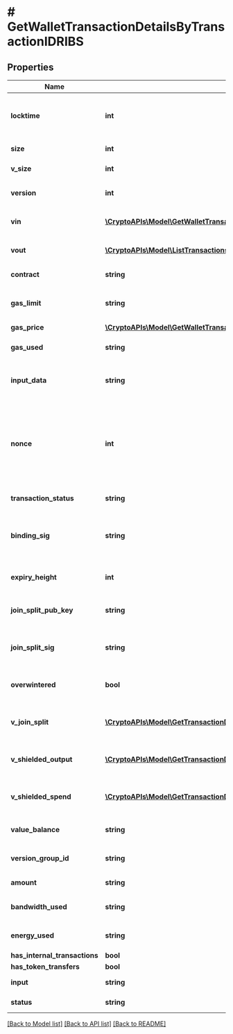 # # GetWalletTransactionDetailsByTransactionIDRIBS

## Properties

Name | Type | Description | Notes
------------ | ------------- | ------------- | -------------
**locktime** | **int** | Represents the time at which a particular transaction can be added to the blockchain. |
**size** | **int** | Represents the total size of this transaction. |
**v_size** | **int** | Represents the virtual size of this transaction. |
**version** | **int** | Represents the transaction version number. |
**vin** | [**\CryptoAPIs\Model\GetWalletTransactionDetailsByTransactionIDRIBSZVinInner[]**](GetWalletTransactionDetailsByTransactionIDRIBSZVinInner.md) | Object Array representation of transaction inputs |
**vout** | [**\CryptoAPIs\Model\ListTransactionsByBlockHeightRIBSZVoutInner[]**](ListTransactionsByBlockHeightRIBSZVoutInner.md) | Object Array representation of transaction outputs |
**contract** | **string** | Represents the specific transaction contract |
**gas_limit** | **string** | Represents the amount of gas used by this specific transaction alone. |
**gas_price** | [**\CryptoAPIs\Model\GetWalletTransactionDetailsByTransactionIDRIBSPGasPrice**](GetWalletTransactionDetailsByTransactionIDRIBSPGasPrice.md) |  |
**gas_used** | **string** | Defines the unit of the gas price amount, e.g. BTC, ETH, XRP. |
**input_data** | **string** | Represents additional information that is required for the transaction. |
**nonce** | **int** | Represents the sequential running number for an address, starting from 0 for the first transaction. E.g., if the nonce of a transaction is 10, it would be the 11th transaction sent from the sender&#39;s address. |
**transaction_status** | **string** | String representation of the transaction status |
**binding_sig** | **string** | It is used to enforce balance of Spend and Output transfers, in order to prevent their replay across transactions. |
**expiry_height** | **int** | Represents a block height after which the transaction will expire. |
**join_split_pub_key** | **string** | Represents an encoding of a JoinSplitSig public validating key. |
**join_split_sig** | **string** | Is used to sign transactions that contain at least one JoinSplit description. |
**overwintered** | **bool** | \&quot;Overwinter\&quot; is the network upgrade for the Zcash blockchain. |
**v_join_split** | [**\CryptoAPIs\Model\GetTransactionDetailsByTransactionIDRIBSZVJoinSplitInner[]**](GetTransactionDetailsByTransactionIDRIBSZVJoinSplitInner.md) | Represents a sequence of JoinSplit descriptions using BCTV14 proofs. | [optional]
**v_shielded_output** | [**\CryptoAPIs\Model\GetTransactionDetailsByTransactionIDRIBSZVShieldedOutputInner[]**](GetTransactionDetailsByTransactionIDRIBSZVShieldedOutputInner.md) | Object Array representation of transaction output descriptions | [optional]
**v_shielded_spend** | [**\CryptoAPIs\Model\GetTransactionDetailsByTransactionIDRIBSZVShieldedSpendInner[]**](GetTransactionDetailsByTransactionIDRIBSZVShieldedSpendInner.md) | Object Array representation of transaction spend descriptions | [optional]
**value_balance** | **string** | String representation of the transaction value balance |
**version_group_id** | **string** | Represents the transaction version group ID. |
**amount** | **string** | String representation of the amount value |
**bandwidth_used** | **string** | Numeric representation of the transaction used bandwidth |
**energy_used** | **string** | String representation of the transaction used energy |
**has_internal_transactions** | **bool** |  |
**has_token_transfers** | **bool** |  |
**input** | **string** | Numeric representation of the transaction input |
**status** | **string** | String representation of the transaction status |

[[Back to Model list]](../../README.md#models) [[Back to API list]](../../README.md#endpoints) [[Back to README]](../../README.md)
